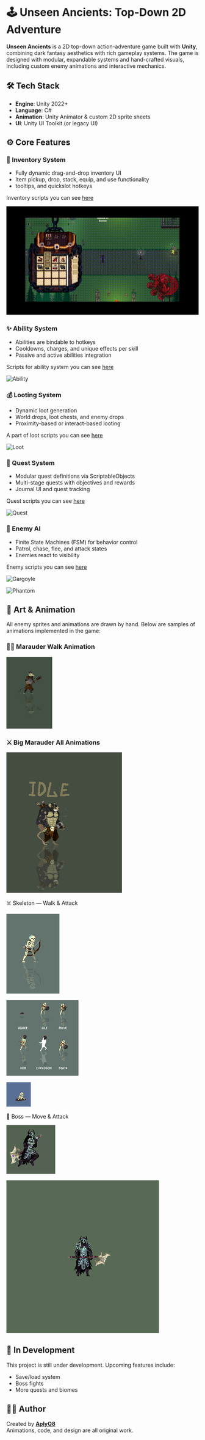 # 🕹️ Unseen Ancients: Top-Down 2D Adventure

**Unseen Ancients** is a 2D top-down action-adventure game built with **Unity**, combining dark fantasy aesthetics with rich gameplay systems. The game is designed with modular, expandable systems and hand-crafted visuals, including custom enemy animations and interactive mechanics.

## 🛠️ Tech Stack

- **Engine**: Unity 2022+
- **Language**: C#
- **Animation**: Unity Animator & custom 2D sprite sheets
- **UI**: Unity UI Toolkit (or legacy UI)

## ⚙️ Core Features

### 🎒 Inventory System
- Fully dynamic drag-and-drop inventory UI
- Item pickup, drop, stack, equip, and use functionality
- tooltips, and quickslot hotkeys

Inventory scripts you can see [here](https://github.com/AplyQ8/PixelQuasarCode/tree/main/Scripts/In%20Game%20Menu%20Scripts/InventoryScripts)

![Inventory](GameMoments/InventoryDemo.gif)

### ✨ Ability System
- Abilities are bindable to hotkeys
- Cooldowns, charges, and unique effects per skill
- Passive and active abilities integration

Scripts for ability system you can see [here](https://github.com/AplyQ8/PixelQuasarCode/tree/main/Scripts/Main%20hero/Abilities)

![Ability](GameMoments/fight.gif)

### 💰 Looting System
- Dynamic loot generation
- World drops, loot chests, and enemy drops
- Proximity-based or interact-based looting

A part of loot scripts you can see [here](https://github.com/AplyQ8/PixelQuasarCode/tree/main/Scripts/PickableObjects)

![Loot](GameMoments/Loot.gif)

### 📜 Quest System
- Modular quest definitions via ScriptableObjects
- Multi-stage quests with objectives and rewards
- Journal UI and quest tracking

Quest scripts you can see [here](https://github.com/AplyQ8/PixelQuasarCode/tree/main/Scripts/QuestScripts)

![Quest](GameMoments/Quest.gif)

### 🤖 Enemy AI
- Finite State Machines (FSM) for behavior control
- Patrol, chase, flee, and attack states
- Enemies react to visibility

Enemy scripts you can see [here](https://github.com/AplyQ8/PixelQuasarCode/tree/main/Scripts/Enemies)

![Gargoyle](GameMoments/GargoyleAI.gif)

![Phantom](GameMoments/PhantomAI.gif)

## 🎨 Art & Animation

All enemy sprites and animations are drawn by hand. Below are samples of animations implemented in the game:

### 🧟‍♂️ Marauder Walk Animation

![Marauder Walk](Animations/Marauder/Marauder_Move..gif)

### ⚔️ Big Marauder All Animations

![Marauder Attack](Animations/BigMarauder/GiantMarauder_DEMO.gif)

☠️ Skeleton — Walk & Attack

![Aracher](Animations/Skeletons/SkeletonArcher_Death_Right.gif)

![Bomber](Animations/Skeletons/Bomber_Demonsttrative.gif)

![Summon](Animations/Skeletons/SkeletonCreature_right+awake.gif)

👑 Boss — Move & Attack

![Boss Run](Animations/DeathGod/Death%20God_Run.gif)

![Boss Attack](Animations/DeathGod/Death%20God_Front_Sweeping_Poke.gif)

## 🚧 In Development

This project is still under development. Upcoming features include:
- Save/load system
- Boss fights
- More quests and biomes


## 🧑‍🎨 Author

Created by [**AplyQ8**](https://github.com/AplyQ8)    
Animations, code, and design are all original work.
